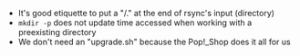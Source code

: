 - It's good etiquette to put a "/." at the end of rsync's input (directory)
- `mkdir -p` does not update time accessed when working with a preexisting directory
- We don't need an "upgrade.sh" because the Pop!_Shop does it all for us
